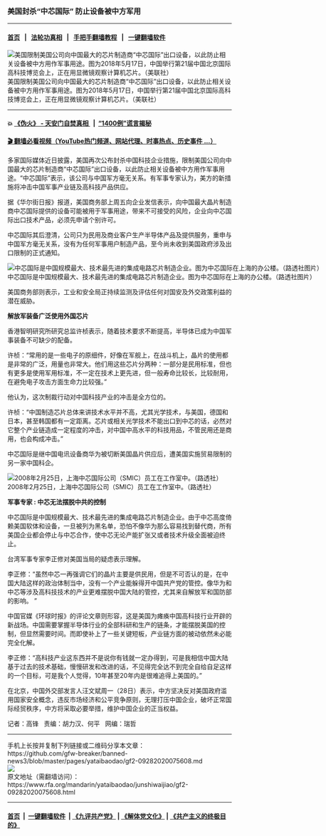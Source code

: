 ### 美国封杀“中芯国际”   防止设备被中方军用
------------------------

#### [首页](https://github.com/gfw-breaker/banned-news3/blob/master/README.md) &nbsp;&nbsp;|&nbsp;&nbsp; [法轮功真相](https://github.com/begood0513/basic/blob/master/README.md)  &nbsp;&nbsp;|&nbsp;&nbsp; [手把手翻墙教程](https://github.com/gfw-breaker/guides/wiki)  &nbsp;&nbsp;|&nbsp;&nbsp; [一键翻墙软件](https://github.com/gfw-breaker/nogfw/blob/master/README.md)  



<div id="headerimg">
 <img alt="美国限制美国公司向中国最大的芯片制造商“中芯国际”出口设备，以此防止相关设备被中方用作军事用途。图为2018年5月17日，中国举行第21届中国北京国际高科技博览会上，正在用显微镜观察计算机芯片。（美联社）" src="https://www.rfa.org/mandarin/yataibaodao/junshiwaijiao/gf2-09282020075608.html/AP_18137412874241.jpg/@@images/1be0fe0d-2ae1-4335-b17e-6d1599321fb0.jpeg" title="美国限制美国公司向中国最大的芯片制造商“中芯国际”出口设备，以此防止相关设备被中方用作军事用途。图为2018年5月17日，中国举行第21届中国北京国际高科技博览会上，正在用显微镜观察计算机芯片。（美联社）"/>
 <div id="headerimgcontents">
  <div id="headerimgcaption">
   <span>
    美国限制美国公司向中国最大的芯片制造商“中芯国际”出口设备，以此防止相关设备被中方用作军事用途。图为2018年5月17日，中国举行第21届中国北京国际高科技博览会上，正在用显微镜观察计算机芯片。（美联社）
   </span>
   <!-- zoomattribute -->
  </div>
  <!-- headerimgcaption -->
 </div>
 <!-- headerimagecontents -->
</div>

<hr/>


#### 💥 [《伪火》 - 天安门自焚真相 ](http://158.247.195.190:10000/videos/blog/weihuo.html)&nbsp; |&nbsp; [“1400例”谎言揭秘  ](http://158.247.195.190:10000/videos/blog/jiexi1400.html)

#### [ 🎬  翻墙必看视频（YouTube热门频道、网站代理、时事热点、历史事件 ...）](https://github.com/gfw-breaker/links/blob/master/banned.md)

<div id="storytext">
 <div>
  <div class="slot_header">
  </div>
 </div>
 <p>
 </p>
 <p>
  多家国际媒体近日披露，美国再次公布封杀中国科技企业措施，限制美国公司向中国最大的芯片制造商“中芯国际”出口设备，以此防止相关设备被中方用作军事用途。“中芯国际”表示，该公司与中国军方毫无关系。有军事专家认为，美方的新措施将冲击中国军事产业链及高科技产品供应。
 </p>
 <p>
  据《华尔街日报》报道，美国商务部上周五向企业发信表示，向中国最大晶片制造商中芯国际提供的设备可能被用于军事用途，带来不可接受的风险，企业向中芯国际出口技术产品，必须先申请个别许可。
 </p>
 <p>
 </p>
 <p>
 </p>
 <p>
  中芯国际其后澄清，公司只为民用及商业客户生产半导体产品及提供服务，重申与中国军方毫无关系，没有为任何军事用户制造产品，至今尚未收到美国政府涉及出口限制的正式通知。
 </p>
 <p>
 </p>
 <p>
  <div class="image-inline captioned" style="width:1500px;">
   <div style="width:1500px;">
    <img alt="中芯国际是中国规模最大、技术最先进的集成电路芯片制造企业。图为中芯国际在上海的办公楼。（路透社图片）" src="https://www.rfa.org/mandarin/yataibaodao/junshiwaijiao/gf2-09282020075608.html/2020-09-07T061125Z_78215505_RC2ITI9A2WUR_RTRMADP_3_SMIC-STOCKS.jpg" title="中芯国际是中国规模最大、技术最先进的集成电路芯片制造企业。图为中芯国际在上海的办公楼。（路透社图片）"/>
   </div>
   <div class="image-caption">
    <span style="width:1500px;">
     中芯国际是中国规模最大、技术最先进的集成电路芯片制造企业。图为中芯国际在上海的办公楼。（路透社图片）
    </span>
    <span class="copyright">
    </span>
   </div>
  </div>
 </p>
 <p>
  美国商务部则表示，工业和安全局正持续监测及评估任何对国安及外交政策利益的潜在威胁。
 </p>
 <p>
  <b>
   解放军装备广泛使用外国芯片
  </b>
 </p>
 <p>
  香港智明研究所研究总监许桢表示，随着技术要求不断提高，半导体已成为中国军事装备不可缺少的配备。
 </p>
 <p>
  许桢：“常用的是一些电子的原细件，好像在军舰上，在战斗机上，晶片的使用都是非常的广泛，用量也非常大。他们用这些芯片分两种：一部分是民用标准，但也有更多是使用军用标准，不一定在技术上更先进，但一般寿命比较长，比较耐用，在避免电子攻击方面生命力比较强。”
 </p>
 <p>
  他认为，这次制裁行动对中国科技产业的冲击是全方位的。
 </p>
 <p>
  许桢：“中国制造芯片总体来讲技术水平并不高，尤其光学技术，与美国，德国和日本，甚至韩国都有一定距离。芯片或相关光学技术不能出口到中芯的话，必然对它整个产业链造成一定程度的冲击，对中国中高水平的科技用品，不管民用还是商用，也会构成冲击。”
 </p>
 <p>
  中芯国际是继中国电讯设备商华为被切断美国晶片供应后，遭美国实施贸易限制的另一家中国科企。
 </p>
 <p>
 </p>
 <p>
  <div class="image-inline captioned" style="width:1500px;">
   <div style="width:1500px;">
    <img alt="2008年2月25日，上海中芯国际公司（SMIC）员工在工作室中。（路透社）" src="https://www.rfa.org/mandarin/yataibaodao/junshiwaijiao/gf2-09282020075608.html/2008-02-25T120000Z_1551898919_GM1E42P1ETA01_RTRMADP_3_CHINA.jpg" title="2008年2月25日，上海中芯国际公司（SMIC）员工在工作室中。（路透社）"/>
   </div>
   <div class="image-caption">
    <span style="width:1500px;">
     2008年2月25日，上海中芯国际公司（SMIC）员工在工作室中。（路透社）
    </span>
    <span class="copyright">
    </span>
   </div>
  </div>
 </p>
 <p>
  <b>
   军事专家 : 中芯无法摆脱中共的控制
  </b>
 </p>
 <p>
  中芯国际是中国规模最大、技术最先进的集成电路芯片制造企业。由于中芯高度倚赖美国软体和设备，一旦被列为黑名单，恐怕不像华为那么容易找到替代商，所有美国企业都会停止与中芯合作，使中芯无论产能扩张又或者技术升级全面被迫终止。
 </p>
 <p>
  台湾军事专家李正修对美国当局的疑虑表示理解。
 </p>
 <p>
  李正修：“虽然中芯一再强调它们的晶片主要是供民用，但是不可否认的是，在中国大陆这样的政治体制当中，没有一个产业能躲得开中国共产党的管控。像华为和中芯等涉及高科技技术的产业更难摆脱中国大陆的管控，尤其来自解放军和国防部的影响。 ”
 </p>
 <p>
  中国官媒《环球时报》的评论文章则形容，这是美国为瘫痪中国高科技行业开辟的新战场。中国需要掌握半导体行业的全部科研和生产的链条，才能摆脱美国的控制，但显然需要时间。而即使补上了一些关键短板，产业链方面的被动依然未必能完全化解。
 </p>
 <p>
  李正修：“高科技产业这东西并不是说你有钱就一定办得到，可是我相信中国大陆基于过去的技术基础，慢慢研发和改进的话，不见得完全达不到完全自给自足这样的一个目标，可是我个人觉得，10年甚至20年内是很难追得上美国的。”
 </p>
 <p>
  在北京，中国外交部发言人汪文斌周一（28日）表示，中方坚决反对美国政府滥用国家安全概念，违反市场经济和公平竞争原则，无理打压中国企业，破坏正常国际经贸秩序，中方将采取必要举措，维护中国企业的正当权益。
 </p>
 <p>
 </p>
 <p>
  记者：高锋   责编：胡力汉、何平   网编：瑞哲
 </p>
 <div>
 </div>
 <div>
 </div>
 <div>
 </div>
</div>

<hr/>
手机上长按并复制下列链接或二维码分享本文章：<br/>
https://github.com/gfw-breaker/banned-news3/blob/master/pages/yataibaodao/gf2-09282020075608.md <br/>
<a href='https://github.com/gfw-breaker/banned-news3/blob/master/pages/yataibaodao/gf2-09282020075608.md'><img src='https://github.com/gfw-breaker/banned-news3/blob/master/pages/yataibaodao/gf2-09282020075608.md.png'/></a> <br/>
原文地址（需翻墙访问）：https://www.rfa.org/mandarin/yataibaodao/junshiwaijiao/gf2-09282020075608.html


------------------------
#### [首页](https://github.com/gfw-breaker/banned-news3/blob/master/README.md) &nbsp;|&nbsp; [一键翻墙软件](https://github.com/gfw-breaker/nogfw/blob/master/README.md) &nbsp;| [《九评共产党》](https://github.com/gfw-breaker/9ping.md/blob/master/README.md#九评之一评共产党是什么) | [《解体党文化》](https://github.com/gfw-breaker/jtdwh.md/blob/master/README.md) | [《共产主义的终极目的》](https://github.com/gfw-breaker/gczydzjmd.md/blob/master/README.md)


<img src='http://gfw-breaker.win/banned-news3/pages/yataibaodao/gf2-09282020075608.md' width='0px' height='0px'/>